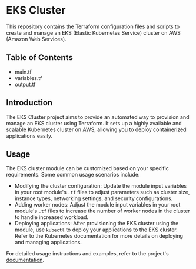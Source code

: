 # EKS Cluster

This repository contains the Terraform configuration files and scripts to create and manage an EKS (Elastic Kubernetes Service) cluster on AWS (Amazon Web Services).

## Table of Contents

- main.tf
- variables.tf
- output.tf

## Introduction

The EKS Cluster project aims to provide an automated way to provision and manage an EKS cluster using Terraform. It sets up a highly available and scalable Kubernetes cluster on AWS, allowing you to deploy containerized applications easily.

## Usage

The EKS cluster module can be customized based on your specific requirements. Some common usage scenarios include:

- Modifying the cluster configuration: Update the module input variables in your root module's `.tf` files to adjust parameters such as cluster size, instance types, networking settings, and security configurations.
- Adding worker nodes: Adjust the module input variables in your root module's `.tf` files to increase the number of worker nodes in the cluster to handle increased workload.
- Deploying applications: After provisioning the EKS cluster using the module, use `kubectl` to deploy your applications to the EKS cluster. Refer to the Kubernetes documentation for more details on deploying and managing applications.

For detailed usage instructions and examples, refer to the project's [documentation](https://registry.terraform.io/providers/hashicorp/aws/latest/docs/resources/eks_cluster).

